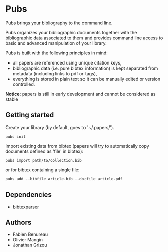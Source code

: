 # Pubs

Pubs brings your bibliography to the command line.

Pubs organizes your bibliographic documents together with the bibliographic data associated to them and provides command line access to basic and advanced manipulation of your library.

Pubs is built with the following principles in mind:

 - all papers are referenced using unique citation keys,
 - bibliographic data (i.e. pure bibtex information) is kept separated from metadata (including links to pdf or tags),
 - everything is stored in plain text so it can be manually edited or version controlled.


**Notice:** papers is still in early development and cannot be considered as stable


Getting started
---------------
Create your library (by default, goes to '~/.papers/').

    pubs init

Import existing data from bibtex (papers will try to automatically copy documents defined as 'file' in bibtex):

    pubs import path/to/collection.bib

or for bibtex containing a single file:

    pubs add --bibfile article.bib --docfile article.pdf


Dependencies
------------
- [bibtexparser](https://github.com/sciunto/python-bibtexparser)


Authors
-------

 - Fabien Benureau
 - Olivier Mangin
 - Jonathan Grizou
